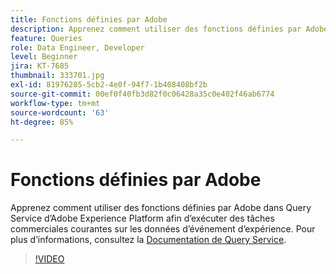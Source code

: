 ```yaml
---
title: Fonctions définies par Adobe
description: Apprenez comment utiliser des fonctions définies par Adobe dans Query Service dʼAdobe Experience Platform afin dʼexécuter des tâches commerciales courantes sur les données dʼévénement dʼexpérience.
feature: Queries
role: Data Engineer, Developer
level: Beginner
jira: KT-7685
thumbnail: 333701.jpg
exl-id: 81976285-5cb2-4e0f-94f7-1b408408bf2b
source-git-commit: 00ef0f40fb3d82f0c06428a35c0e402f46ab6774
workflow-type: tm+mt
source-wordcount: '63'
ht-degree: 85%

---
```


# Fonctions définies par Adobe

Apprenez comment utiliser des fonctions définies par Adobe dans Query Service dʼAdobe Experience Platform afin dʼexécuter des tâches commerciales courantes sur les données dʼévénement dʼexpérience. Pour plus d’informations, consultez la [Documentation de Query Service](https://experienceleague.adobe.com/docs/experience-platform/query/home.html?lang=fr).

>[!VIDEO](https://video.tv.adobe.com/v/333701?learn=on)
